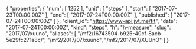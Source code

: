{
  "properties": {
    "num": [
      1252
    ],
    "unit": [
      "steps"
    ],
    "start": [
      "2017-07-23T00:00:00Z"
    ],
    "end": [
      "2017-07-24T00:00:00Z"
    ],
    "published": [
      "2017-07-24T00:00:00Z"
    ]
  },
  "client_id": "https://www-api.jvt.me/fit",
  "date": "2017-07-24T00:00:00Z",
  "kind": "steps",
  "h": "h-measure",
  "slug": "2017/07/xuuno",
  "aliases": [
    "/mf2/16743504-b925-40cf-8acb-5e29fc271a8c/",
    "/mf2/2017/07/xuuno",
    "/mf2/2017/07/XUUnO"
  ]
}
